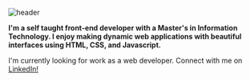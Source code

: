 ![header](https://github.com/DMcConduit/DMcConduit/assets/59801924/df518bd4-5efc-404e-99b7-8f190462a6a3)


<!-- ### Hello World, I'm Dominique! 👋


**DMcConduit/DMcConduit** is a ✨ _special_ ✨ repository because its `README.md` (this file) appears on your GitHub profile.

Here are some ideas to get you started:

- 🔭 I’m currently working on ...
- 🌱 I’m currently learning ...
- 👯 I’m looking to collaborate on ...
- 🤔 I’m looking for help with ...
- 💬 Ask me about ...
- 📫 How to reach me: ...
- 😄 Pronouns: ...
- ⚡ Fun fact: ...
-->


<strong> I'm  a self taught front-end developer with a Master's in Information Technology. I enjoy making dynamic web applications with beautiful interfaces using HTML, CSS, and Javascript.</strong>

I'm currently looking for work as a web developer. Connect with me on <a href="https://www.linkedin.com/in/dominique-mcconduit/">LinkedIn!</a>
